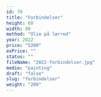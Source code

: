 ```yaml
---
id: 70
title: "Forbindelser"
height: 60
width: 80
method: "Olie på lærred"
year: 2022
price: "5200"
exPrice: ""
status: ""
fileName: "2022-forbindelser.jpg"
medie: "painting"
draft: "false"
slug: "forbindelser"
weight: "200"
---
```

